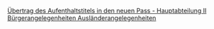 [Übertrag des Aufenthaltstitels in den neuen Pass - Hauptabteilung II Bürgerangelegenheiten Ausländerangelegenheiten](https://stadt.muenchen.de/service/info/hauptabteilung-ii-buergerangelegenheiten/1080729/)

